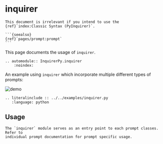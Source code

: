 # inquirer

````{attention}
This document is irrelevant if you intend to use the {ref}`index:Classic Syntax (PyInquirer)`.

```{seealso}
{ref}`pages/prompt:prompt`
```

````

This page documents the usage of `inquirer`.

```{eval-rst}
.. automodule:: InquirerPy.inquirer
    :noindex:
```

An example using `inquirer` which incorporate multiple different types of prompts:

![demo](https://assets.kazhala.me/InquirerPy/InquirerPy-prompt.gif)

```{eval-rst}
.. literalinclude :: ../../examples/inquirer.py
   :language: python
```

## Usage

```{important}
The `inquirer` module serves as an entry point to each prompt classes. Refer to
individual prompt documentation for prompt specific usage.
```
